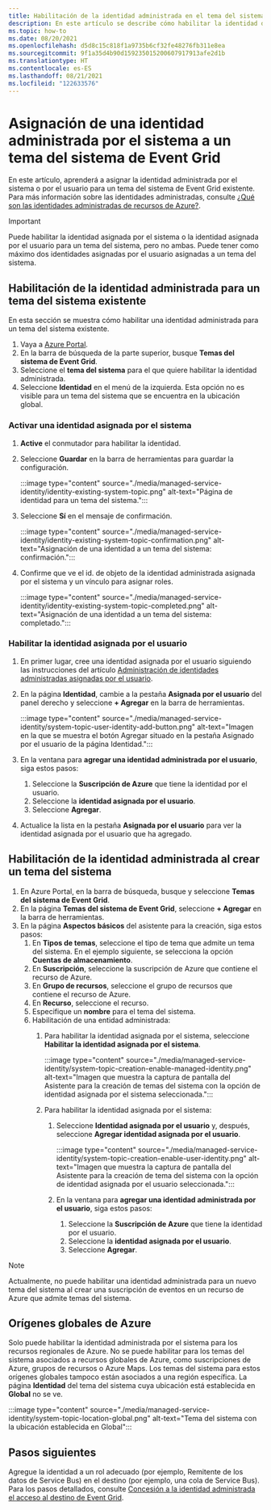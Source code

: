 ```yaml
---
title: Habilitación de la identidad administrada en el tema del sistema de Azure Event Grid
description: En este artículo se describe cómo habilitar la identidad de servicio administrada para un tema del sistema de Azure Event Grid.
ms.topic: how-to
ms.date: 08/20/2021
ms.openlocfilehash: d5d8c15c818f1a9735b6cf32fe48276fb311e8ea
ms.sourcegitcommit: 9f1a35d4b90d159235015200607917913afe2d1b
ms.translationtype: HT
ms.contentlocale: es-ES
ms.lasthandoff: 08/21/2021
ms.locfileid: "122633576"
---
```

# <a name="assign-a-system-managed-identity-to-an-event-grid-system-topic"></a>Asignación de una identidad administrada por el sistema a un tema del sistema de Event Grid
En este artículo, aprenderá a asignar la identidad administrada por el sistema o por el usuario para un tema del sistema de Event Grid existente. Para más información sobre las identidades administradas, consulte [¿Qué son las identidades administradas de recursos de Azure?](../active-directory/managed-identities-azure-resources/overview.md).  

> [!IMPORTANT]
> Puede habilitar la identidad asignada por el sistema o la identidad asignada por el usuario para un tema del sistema, pero no ambas. Puede tener como máximo dos identidades asignadas por el usuario asignadas a un tema del sistema. 

## <a name="enable-managed-identity-for-an-existing-system-topic"></a>Habilitación de la identidad administrada para un tema del sistema existente
En esta sección se muestra cómo habilitar una identidad administrada para un tema del sistema existente. 

1. Vaya a [Azure Portal](https://portal.azure.com).
2. En la barra de búsqueda de la parte superior, busque **Temas del sistema de Event Grid**.
3. Seleccione el **tema del sistema** para el que quiere habilitar la identidad administrada. 
4. Seleccione **Identidad** en el menú de la izquierda. Esta opción no es visible para un tema del sistema que se encuentra en la ubicación global. 

### <a name="enable-system-assigned-identity"></a>Activar una identidad asignada por el sistema
1. **Active** el conmutador para habilitar la identidad. 
1. Seleccione **Guardar** en la barra de herramientas para guardar la configuración. 

    :::image type="content" source="./media/managed-service-identity/identity-existing-system-topic.png" alt-text="Página de identidad para un tema del sistema."::: 
1. Seleccione **Sí** en el mensaje de confirmación. 

    :::image type="content" source="./media/managed-service-identity/identity-existing-system-topic-confirmation.png" alt-text="Asignación de una identidad a un tema del sistema: confirmación."::: 
1. Confirme que ve el id. de objeto de la identidad administrada asignada por el sistema y un vínculo para asignar roles. 

    :::image type="content" source="./media/managed-service-identity/identity-existing-system-topic-completed.png" alt-text="Asignación de una identidad a un tema del sistema: completado."::: 

### <a name="enable-user-assigned-identity"></a>Habilitar la identidad asignada por el usuario

1. En primer lugar, cree una identidad asignada por el usuario siguiendo las instrucciones del artículo [Administración de identidades administradas asignadas por el usuario](../active-directory/managed-identities-azure-resources/how-manage-user-assigned-managed-identities.md). 
1. En la página **Identidad**, cambie a la pestaña **Asignada por el usuario** del panel derecho y seleccione **+ Agregar** en la barra de herramientas.

    :::image type="content" source="./media/managed-service-identity/system-topic-user-identity-add-button.png" alt-text="Imagen en la que se muestra el botón Agregar situado en la pestaña Asignado por el usuario de la página Identidad.":::
1. En la ventana para **agregar una identidad administrada por el usuario**, siga estos pasos:
    1. Seleccione la **Suscripción de Azure** que tiene la identidad por el usuario. 
    1. Seleccione la **identidad asignada por el usuario**. 
    1. Seleccione **Agregar**. 
1. Actualice la lista en la pestaña **Asignada por el usuario** para ver la identidad asignada por el usuario que ha agregado.

## <a name="enable-managed-identity-when-creating-a-system-topic"></a>Habilitación de la identidad administrada al crear un tema del sistema

1. En Azure Portal, en la barra de búsqueda, busque y seleccione **Temas del sistema de Event Grid**. 
1. En la página **Temas del sistema de Event Grid**, seleccione **+ Agregar** en la barra de herramientas. 
1. En la página **Aspectos básicos** del asistente para la creación, siga estos pasos: 
    1. En **Tipos de temas**, seleccione el tipo de tema que admite un tema del sistema. En el ejemplo siguiente, se selecciona la opción **Cuentas de almacenamiento**. 
    2. En **Suscripción**, seleccione la suscripción de Azure que contiene el recurso de Azure. 
    1. En **Grupo de recursos**, seleccione el grupo de recursos que contiene el recurso de Azure. 
    1. En **Recurso**, seleccione el recurso. 
    1. Especifique un **nombre** para el tema del sistema.
    1. Habilitación de una entidad administrada:
        1. Para habilitar la identidad asignada por el sistema, seleccione **Habilitar la identidad asignada por el sistema**. 
        
            :::image type="content" source="./media/managed-service-identity/system-topic-creation-enable-managed-identity.png" alt-text="Imagen que muestra la captura de pantalla del Asistente para la creación de temas del sistema con la opción de identidad asignada por el sistema seleccionada.":::            
        1. Para habilitar la identidad asignada por el sistema: 
            1. Seleccione **Identidad asignada por el usuario** y, después, seleccione **Agregar identidad asignada por el usuario**. 
        
                :::image type="content" source="./media/managed-service-identity/system-topic-creation-enable-user-identity.png" alt-text="Imagen que muestra la captura de pantalla del Asistente para la creación de tema del sistema con la opción de identidad asignada por el usuario seleccionada.":::            
            1. En la ventana para **agregar una identidad administrada por el usuario**, siga estos pasos:
                1. Seleccione la **Suscripción de Azure** que tiene la identidad por el usuario. 
                1. Seleccione la **identidad asignada por el usuario**. 
                1. Seleccione **Agregar**.                         

> [!NOTE]
> Actualmente, no puede habilitar una identidad administrada para un nuevo tema del sistema al crear una suscripción de eventos en un recurso de Azure que admite temas del sistema. 


## <a name="global-azure-sources"></a>Orígenes globales de Azure
Solo puede habilitar la identidad administrada por el sistema para los recursos regionales de Azure. No se puede habilitar para los temas del sistema asociados a recursos globales de Azure, como suscripciones de Azure, grupos de recursos o Azure Maps. Los temas del sistema para estos orígenes globales tampoco están asociados a una región específica. La página **Identidad** del tema del sistema cuya ubicación está establecida en **Global** no se ve. 

:::image type="content" source="./media/managed-service-identity/system-topic-location-global.png" alt-text="Tema del sistema con la ubicación establecida en Global"::: 



## <a name="next-steps"></a>Pasos siguientes
Agregue la identidad a un rol adecuado (por ejemplo, Remitente de los datos de Service Bus) en el destino (por ejemplo, una cola de Service Bus). Para los pasos detallados, consulte [Concesión a la identidad administrada el acceso al destino de Event Grid](add-identity-roles.md). 